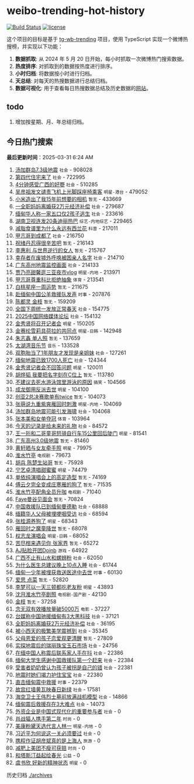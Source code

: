 # weibo-trending-hot-history

[![Build Status](https://github.com/lxw15337674/weibo-trending-hot-history/actions/workflows/nodejs.yml/badge.svg)](https://github.com/lxw15337674/weibo-trending-hot-history/actions)
[![license](https://img.shields.io/github/license/lxw15337674/weibo-trending-hot-history)](https://github.com/lxw15337674/weibo-trending-hot-history/blob/master/LICENSE)


这个项目的目标是基于 [tg-wb-trending](https://github.com/xiadd/tg-wb-trending) 项目，使用 TypeScript 实现一个微博热搜榜，并实现以下功能：

1. **数据抓取**: 从 2024 年 5 月 20 日开始，每小时抓取一次微博热门搜索数据。
2. **热度排序**: 对抓取到的数据按热度进行排序。
3. **小时归档**: 将数据按小时进行归档。
4. **天总结**: 对每天的热搜数据进行总结归档。
5. **数据可视化**: 用于查看每日热搜数据总结及历史数据的[网站](https://weibo-trending-hot-history.vercel.app/)。

## todo

1. 增加按星期、月、年总结归档。



## 今日热门搜索


























































































































































































































































































































































































































































































































































































































































































































































































































































































































































































































































































































































































































































































































































































































































































































































































































































































































































































































































































































































































































































































































































































































































































































































































































































































































































































































































































































































































































































































































































































































































































































































































































































































































































































































































































































































































































































































































































































































































































































































































































































































































































































































































































































































































































































































































































































































































































































































































































































































































































































































































































































































































































































































































































































































































































































































































































































































































































































































































































































































































































































































































































































































































































































































































































































































































































































































































































































































































































































































































































































































































































































































































































































































































































































































<!-- BEGIN -->

**最后更新时间**：2025-03-31 6:24 AM
1. [汤加群岛7.3级地震](https://m.weibo.cn/search?containerid=100103type%3D1%26t%3D10%26q%3D%23%E6%B1%A4%E5%8A%A0%E7%BE%A4%E5%B2%9B7.3%E7%BA%A7%E5%9C%B0%E9%9C%87%23&stream_entry_id=31&isnewpage=1&extparam=seat%3D1%26flag%3D0%26q%3D%2523%25E6%25B1%25A4%25E5%258A%25A0%25E7%25BE%25A4%25E5%25B2%259B7.3%25E7%25BA%25A7%25E5%259C%25B0%25E9%259C%2587%2523%26filter_type%3Drealtimehot%26c_type%3D31%26cate%3D5001%26dgr%3D0%26stream_entry_id%3D31%26band_rank%3D1%26realpos%3D1%26lcate%3D5001%26pos%3D0%26display_time%3D1743352182%26pre_seqid%3D17433521825270294870137) `社会` - 908028
2. [第四代住宅来了](https://m.weibo.cn/search?containerid=100103type%3D1%26t%3D10%26q%3D%23%E7%AC%AC%E5%9B%9B%E4%BB%A3%E4%BD%8F%E5%AE%85%E6%9D%A5%E4%BA%86%23&stream_entry_id=31&isnewpage=1&extparam=seat%3D1%26flag%3D1%26q%3D%2523%25E7%25AC%25AC%25E5%259B%259B%25E4%25BB%25A3%25E4%25BD%258F%25E5%25AE%2585%25E6%259D%25A5%25E4%25BA%2586%2523%26filter_type%3Drealtimehot%26c_type%3D31%26cate%3D5001%26dgr%3D0%26stream_entry_id%3D31%26band_rank%3D2%26realpos%3D2%26lcate%3D5001%26pos%3D1%26display_time%3D1743352182%26pre_seqid%3D17433521825270294870137) `社会` - 722995
3. [4分钟感受广西的好嘢](https://m.weibo.cn/search?containerid=100103type%3D1%26t%3D10%26q%3D%234%E5%88%86%E9%92%9F%E6%84%9F%E5%8F%97%E5%B9%BF%E8%A5%BF%E7%9A%84%E5%A5%BD%E5%98%A2%23&stream_entry_id=31&isnewpage=1&extparam=seat%3D1%26flag%3D0%26q%3D%25234%25E5%2588%2586%25E9%2592%259F%25E6%2584%259F%25E5%258F%2597%25E5%25B9%25BF%25E8%25A5%25BF%25E7%259A%2584%25E5%25A5%25BD%25E5%2598%25A2%2523%26filter_type%3Drealtimehot%26c_type%3D31%26cate%3D5001%26dgr%3D0%26stream_entry_id%3D31%26band_rank%3D3%26realpos%3D3%26lcate%3D5001%26pos%3D2%26display_time%3D1743352182%26pre_seqid%3D17433521825270294870137) `社会` - 510285
4. [吴彦祖发文谴责飞机上光脚踩座椅乘客](https://m.weibo.cn/search?containerid=100103type%3D1%26t%3D10%26q%3D%23%E5%90%B4%E5%BD%A6%E7%A5%96%E5%8F%91%E6%96%87%E8%B0%B4%E8%B4%A3%E9%A3%9E%E6%9C%BA%E4%B8%8A%E5%85%89%E8%84%9A%E8%B8%A9%E5%BA%A7%E6%A4%85%E4%B9%98%E5%AE%A2%23&stream_entry_id=31&isnewpage=1&extparam=seat%3D1%26flag%3D2%26q%3D%2523%25E5%2590%25B4%25E5%25BD%25A6%25E7%25A5%2596%25E5%258F%2591%25E6%2596%2587%25E8%25B0%25B4%25E8%25B4%25A3%25E9%25A3%259E%25E6%259C%25BA%25E4%25B8%258A%25E5%2585%2589%25E8%2584%259A%25E8%25B8%25A9%25E5%25BA%25A7%25E6%25A4%2585%25E4%25B9%2598%25E5%25AE%25A2%2523%26filter_type%3Drealtimehot%26c_type%3D31%26cate%3D5001%26dgr%3D0%26stream_entry_id%3D31%26band_rank%3D4%26realpos%3D4%26lcate%3D5001%26pos%3D4%26display_time%3D1743352182%26pre_seqid%3D17433521825270294870137) `明星-港台` - 479052
5. [小米造出了我15年前想要的相机](https://m.weibo.cn/search?containerid=100103type%3D1%26t%3D10%26q%3D%E5%B0%8F%E7%B1%B3%E9%80%A0%E5%87%BA%E4%BA%86%E6%88%9115%E5%B9%B4%E5%89%8D%E6%83%B3%E8%A6%81%E7%9A%84%E7%9B%B8%E6%9C%BA&stream_entry_id=31&isnewpage=1&extparam=seat%3D1%26flag%3D2%26q%3D%25E5%25B0%258F%25E7%25B1%25B3%25E9%2580%25A0%25E5%2587%25BA%25E4%25BA%2586%25E6%2588%259115%25E5%25B9%25B4%25E5%2589%258D%25E6%2583%25B3%25E8%25A6%2581%25E7%259A%2584%25E7%259B%25B8%25E6%259C%25BA%26filter_type%3Drealtimehot%26c_type%3D31%26cate%3D5001%26dgr%3D0%26stream_entry_id%3D31%26band_rank%3D5%26realpos%3D5%26lcate%3D5001%26pos%3D5%26display_time%3D1743352182%26pre_seqid%3D17433521825270294870137) `暂无` - 433669
6. [一全职妈妈离婚获2万元经济补偿](https://m.weibo.cn/search?containerid=100103type%3D1%26t%3D10%26q%3D%23%E4%B8%80%E5%85%A8%E8%81%8C%E5%A6%88%E5%A6%88%E7%A6%BB%E5%A9%9A%E8%8E%B72%E4%B8%87%E5%85%83%E7%BB%8F%E6%B5%8E%E8%A1%A5%E5%81%BF%23&stream_entry_id=31&isnewpage=1&extparam=seat%3D1%26flag%3D0%26q%3D%2523%25E4%25B8%2580%25E5%2585%25A8%25E8%2581%258C%25E5%25A6%2588%25E5%25A6%2588%25E7%25A6%25BB%25E5%25A9%259A%25E8%258E%25B72%25E4%25B8%2587%25E5%2585%2583%25E7%25BB%258F%25E6%25B5%258E%25E8%25A1%25A5%25E5%2581%25BF%2523%26filter_type%3Drealtimehot%26c_type%3D31%26cate%3D5001%26dgr%3D0%26stream_entry_id%3D31%26band_rank%3D6%26realpos%3D6%26lcate%3D5001%26pos%3D6%26display_time%3D1743352182%26pre_seqid%3D17433521825270294870137) `社会` - 279687
7. [缅甸华人称一家五口仅2孩子逃生](https://m.weibo.cn/search?containerid=100103type%3D1%26t%3D10%26q%3D%23%E7%BC%85%E7%94%B8%E5%8D%8E%E4%BA%BA%E7%A7%B0%E4%B8%80%E5%AE%B6%E4%BA%94%E5%8F%A3%E4%BB%852%E5%AD%A9%E5%AD%90%E9%80%83%E7%94%9F%23&stream_entry_id=31&isnewpage=1&extparam=seat%3D1%26flag%3D0%26q%3D%2523%25E7%25BC%2585%25E7%2594%25B8%25E5%258D%258E%25E4%25BA%25BA%25E7%25A7%25B0%25E4%25B8%2580%25E5%25AE%25B6%25E4%25BA%2594%25E5%258F%25A3%25E4%25BB%25852%25E5%25AD%25A9%25E5%25AD%2590%25E9%2580%2583%25E7%2594%259F%2523%26filter_type%3Drealtimehot%26c_type%3D31%26cate%3D5001%26dgr%3D0%26stream_entry_id%3D31%26band_rank%3D7%26realpos%3D7%26lcate%3D5001%26pos%3D8%26display_time%3D1743352182%26pre_seqid%3D17433521825270294870137) `社会` - 233616
8. [湖南卫视连发20条迪丽热巴](https://m.weibo.cn/search?containerid=100103type%3D1%26t%3D10%26q%3D%23%E6%B9%96%E5%8D%97%E5%8D%AB%E8%A7%86%E8%BF%9E%E5%8F%9120%E6%9D%A1%E8%BF%AA%E4%B8%BD%E7%83%AD%E5%B7%B4%23&stream_entry_id=31&isnewpage=1&extparam=seat%3D1%26flag%3D0%26q%3D%2523%25E6%25B9%2596%25E5%258D%2597%25E5%258D%25AB%25E8%25A7%2586%25E8%25BF%259E%25E5%258F%259120%25E6%259D%25A1%25E8%25BF%25AA%25E4%25B8%25BD%25E7%2583%25AD%25E5%25B7%25B4%2523%26filter_type%3Drealtimehot%26c_type%3D31%26cate%3D5001%26dgr%3D0%26stream_entry_id%3D31%26band_rank%3D8%26realpos%3D8%26lcate%3D5001%26pos%3D9%26display_time%3D1743352182%26pre_seqid%3D17433521825270294870137) `综艺-内地综艺` - 229465
9. [减脂食谱里为什么永远有西兰花](https://m.weibo.cn/search?containerid=100103type%3D1%26t%3D10%26q%3D%23%E5%87%8F%E8%84%82%E9%A3%9F%E8%B0%B1%E9%87%8C%E4%B8%BA%E4%BB%80%E4%B9%88%E6%B0%B8%E8%BF%9C%E6%9C%89%E8%A5%BF%E5%85%B0%E8%8A%B1%23&stream_entry_id=31&isnewpage=1&extparam=seat%3D1%26flag%3D0%26q%3D%2523%25E5%2587%258F%25E8%2584%2582%25E9%25A3%259F%25E8%25B0%25B1%25E9%2587%258C%25E4%25B8%25BA%25E4%25BB%2580%25E4%25B9%2588%25E6%25B0%25B8%25E8%25BF%259C%25E6%259C%2589%25E8%25A5%25BF%25E5%2585%25B0%25E8%258A%25B1%2523%26filter_type%3Drealtimehot%26c_type%3D31%26cate%3D5001%26dgr%3D0%26stream_entry_id%3D31%26band_rank%3D9%26realpos%3D9%26lcate%3D5001%26pos%3D10%26display_time%3D1743352182%26pre_seqid%3D17433521825270294870137) `科普` - 217011
10. [甲亢哥到成都了](https://m.weibo.cn/search?containerid=100103type%3D1%26t%3D10%26q%3D%23%E7%94%B2%E4%BA%A2%E5%93%A5%E5%88%B0%E6%88%90%E9%83%BD%E4%BA%86%23&stream_entry_id=31&isnewpage=1&extparam=seat%3D1%26flag%3D1%26q%3D%2523%25E7%2594%25B2%25E4%25BA%25A2%25E5%2593%25A5%25E5%2588%25B0%25E6%2588%2590%25E9%2583%25BD%25E4%25BA%2586%2523%26filter_type%3Drealtimehot%26c_type%3D31%26cate%3D5001%26dgr%3D0%26stream_entry_id%3D31%26band_rank%3D10%26realpos%3D10%26lcate%3D5001%26pos%3D11%26display_time%3D1743352182%26pre_seqid%3D17433521825270294870137) `社会` - 216750
11. [祝绪丹忍得很辛苦吧](https://m.weibo.cn/search?containerid=100103type%3D1%26t%3D10%26q%3D%E7%A5%9D%E7%BB%AA%E4%B8%B9%E5%BF%8D%E5%BE%97%E5%BE%88%E8%BE%9B%E8%8B%A6%E5%90%A7&stream_entry_id=31&isnewpage=1&extparam=seat%3D1%26flag%3D2%26q%3D%25E7%25A5%259D%25E7%25BB%25AA%25E4%25B8%25B9%25E5%25BF%258D%25E5%25BE%2597%25E5%25BE%2588%25E8%25BE%259B%25E8%258B%25A6%25E5%2590%25A7%26filter_type%3Drealtimehot%26c_type%3D31%26cate%3D5001%26dgr%3D0%26stream_entry_id%3D31%26band_rank%3D11%26realpos%3D11%26lcate%3D5001%26pos%3D12%26display_time%3D1743352182%26pre_seqid%3D17433521825270294870137) `暂无` - 216143
12. [李惠利 与世界逆行的女人](https://m.weibo.cn/search?containerid=100103type%3D1%26t%3D10%26q%3D%E6%9D%8E%E6%83%A0%E5%88%A9+%E4%B8%8E%E4%B8%96%E7%95%8C%E9%80%86%E8%A1%8C%E7%9A%84%E5%A5%B3%E4%BA%BA&stream_entry_id=31&isnewpage=1&extparam=seat%3D1%26flag%3D2%26q%3D%25E6%259D%258E%25E6%2583%25A0%25E5%2588%25A9%2520%25E4%25B8%258E%25E4%25B8%2596%25E7%2595%258C%25E9%2580%2586%25E8%25A1%258C%25E7%259A%2584%25E5%25A5%25B3%25E4%25BA%25BA%26filter_type%3Drealtimehot%26c_type%3D31%26cate%3D5001%26dgr%3D0%26stream_entry_id%3D31%26band_rank%3D12%26realpos%3D12%26lcate%3D5001%26pos%3D13%26display_time%3D1743352182%26pre_seqid%3D17433521825270294870137) `暂无` - 215767
13. [幸存者在废墟外呼唤被困亲人名字](https://m.weibo.cn/search?containerid=100103type%3D1%26t%3D10%26q%3D%23%E5%B9%B8%E5%AD%98%E8%80%85%E5%9C%A8%E5%BA%9F%E5%A2%9F%E5%A4%96%E5%91%BC%E5%94%A4%E8%A2%AB%E5%9B%B0%E4%BA%B2%E4%BA%BA%E5%90%8D%E5%AD%97%23&stream_entry_id=31&isnewpage=1&extparam=seat%3D1%26flag%3D1%26q%3D%2523%25E5%25B9%25B8%25E5%25AD%2598%25E8%2580%2585%25E5%259C%25A8%25E5%25BA%259F%25E5%25A2%259F%25E5%25A4%2596%25E5%2591%25BC%25E5%2594%25A4%25E8%25A2%25AB%25E5%259B%25B0%25E4%25BA%25B2%25E4%25BA%25BA%25E5%2590%258D%25E5%25AD%2597%2523%26filter_type%3Drealtimehot%26c_type%3D31%26cate%3D5001%26dgr%3D0%26stream_entry_id%3D31%26band_rank%3D13%26realpos%3D13%26lcate%3D5001%26pos%3D14%26display_time%3D1743352182%26pre_seqid%3D17433521825270294870137) `社会` - 214710
14. [广东高州地震监控画面](https://m.weibo.cn/search?containerid=100103type%3D1%26t%3D10%26q%3D%23%E5%B9%BF%E4%B8%9C%E9%AB%98%E5%B7%9E%E5%9C%B0%E9%9C%87%E7%9B%91%E6%8E%A7%E7%94%BB%E9%9D%A2%23&stream_entry_id=31&isnewpage=1&extparam=seat%3D1%26flag%3D0%26q%3D%2523%25E5%25B9%25BF%25E4%25B8%259C%25E9%25AB%2598%25E5%25B7%259E%25E5%259C%25B0%25E9%259C%2587%25E7%259B%2591%25E6%258E%25A7%25E7%2594%25BB%25E9%259D%25A2%2523%26filter_type%3Drealtimehot%26c_type%3D31%26cate%3D5001%26dgr%3D0%26stream_entry_id%3D31%26band_rank%3D14%26realpos%3D14%26lcate%3D5001%26pos%3D15%26display_time%3D1743352182%26pre_seqid%3D17433521825270294870137) `社会` - 214133
15. [贾乃亮甜馨逛三亚夜市vlog](https://m.weibo.cn/search?containerid=100103type%3D1%26t%3D10%26q%3D%23%E8%B4%BE%E4%B9%83%E4%BA%AE%E7%94%9C%E9%A6%A8%E9%80%9B%E4%B8%89%E4%BA%9A%E5%A4%9C%E5%B8%82vlog%23&stream_entry_id=31&isnewpage=1&extparam=seat%3D1%26flag%3D2%26q%3D%2523%25E8%25B4%25BE%25E4%25B9%2583%25E4%25BA%25AE%25E7%2594%259C%25E9%25A6%25A8%25E9%2580%259B%25E4%25B8%2589%25E4%25BA%259A%25E5%25A4%259C%25E5%25B8%2582vlog%2523%26filter_type%3Drealtimehot%26c_type%3D31%26cate%3D5001%26dgr%3D0%26stream_entry_id%3D31%26band_rank%3D15%26realpos%3D15%26lcate%3D5001%26pos%3D16%26display_time%3D1743352182%26pre_seqid%3D17433521825270294870137) `明星-内地` - 213971
16. [甲亢哥尊重科比拒绝抽象](https://m.weibo.cn/search?containerid=100103type%3D1%26t%3D10%26q%3D%23%E7%94%B2%E4%BA%A2%E5%93%A5%E5%B0%8A%E9%87%8D%E7%A7%91%E6%AF%94%E6%8B%92%E7%BB%9D%E6%8A%BD%E8%B1%A1%23&stream_entry_id=31&isnewpage=1&extparam=seat%3D1%26flag%3D1%26q%3D%2523%25E7%2594%25B2%25E4%25BA%25A2%25E5%2593%25A5%25E5%25B0%258A%25E9%2587%258D%25E7%25A7%2591%25E6%25AF%2594%25E6%258B%2592%25E7%25BB%259D%25E6%258A%25BD%25E8%25B1%25A1%2523%26filter_type%3Drealtimehot%26c_type%3D31%26cate%3D5001%26dgr%3D0%26stream_entry_id%3D31%26band_rank%3D16%26realpos%3D16%26lcate%3D5001%26pos%3D17%26display_time%3D1743352182%26pre_seqid%3D17433521825270294870137) `体育` - 213541
17. [白桃星座一周运势](https://m.weibo.cn/search?containerid=100103type%3D1%26t%3D10%26q%3D%E7%99%BD%E6%A1%83%E6%98%9F%E5%BA%A7%E4%B8%80%E5%91%A8%E8%BF%90%E5%8A%BF&stream_entry_id=31&isnewpage=1&extparam=seat%3D1%26flag%3D0%26q%3D%25E7%2599%25BD%25E6%25A1%2583%25E6%2598%259F%25E5%25BA%25A7%25E4%25B8%2580%25E5%2591%25A8%25E8%25BF%2590%25E5%258A%25BF%26filter_type%3Drealtimehot%26c_type%3D31%26cate%3D5001%26dgr%3D0%26stream_entry_id%3D31%26band_rank%3D17%26realpos%3D17%26lcate%3D5001%26pos%3D18%26display_time%3D1743352182%26pre_seqid%3D17433521825270294870137) `暂无` - 211675
18. [赴缅甸中国公羊救援队发声](https://m.weibo.cn/search?containerid=100103type%3D1%26t%3D10%26q%3D%23%E8%B5%B4%E7%BC%85%E7%94%B8%E4%B8%AD%E5%9B%BD%E5%85%AC%E7%BE%8A%E6%95%91%E6%8F%B4%E9%98%9F%E5%8F%91%E5%A3%B0%23&stream_entry_id=31&isnewpage=1&extparam=seat%3D1%26cate%3D5001%26lcate%3D5001%26band_rank%3D5%26pos%3D5%26dgr%3D0%26stream_entry_id%3D31%26filter_type%3Drealtimehot%26q%3D%2523%25E8%25B5%25B4%25E7%25BC%2585%25E7%2594%25B8%25E4%25B8%25AD%25E5%259B%25BD%25E5%2585%25AC%25E7%25BE%258A%25E6%2595%2591%25E6%258F%25B4%25E9%2598%259F%25E5%258F%2591%25E5%25A3%25B0%2523%26c_type%3D31%26flag%3D1%26realpos%3D5%26display_time%3D1743362377%26pre_seqid%3D17433623779550315381288) `时事` - 207876
19. [陈都灵 金枝](https://m.weibo.cn/search?containerid=100103type%3D1%26t%3D10%26q%3D%E9%99%88%E9%83%BD%E7%81%B5+%E9%87%91%E6%9E%9D&stream_entry_id=31&isnewpage=1&extparam=seat%3D1%26flag%3D0%26q%3D%25E9%2599%2588%25E9%2583%25BD%25E7%2581%25B5%2520%25E9%2587%2591%25E6%259E%259D%26filter_type%3Drealtimehot%26c_type%3D31%26cate%3D5001%26dgr%3D0%26stream_entry_id%3D31%26band_rank%3D18%26realpos%3D18%26lcate%3D5001%26pos%3D19%26display_time%3D1743352182%26pre_seqid%3D17433521825270294870137) `暂无` - 159209
20. [全国下周统一发放正常春天](https://m.weibo.cn/search?containerid=100103type%3D1%26t%3D10%26q%3D%23%E5%85%A8%E5%9B%BD%E4%B8%8B%E5%91%A8%E7%BB%9F%E4%B8%80%E5%8F%91%E6%94%BE%E6%AD%A3%E5%B8%B8%E6%98%A5%E5%A4%A9%23&stream_entry_id=31&isnewpage=1&extparam=seat%3D1%26flag%3D0%26q%3D%2523%25E5%2585%25A8%25E5%259B%25BD%25E4%25B8%258B%25E5%2591%25A8%25E7%25BB%259F%25E4%25B8%2580%25E5%258F%2591%25E6%2594%25BE%25E6%25AD%25A3%25E5%25B8%25B8%25E6%2598%25A5%25E5%25A4%25A9%2523%26filter_type%3Drealtimehot%26c_type%3D31%26cate%3D5001%26dgr%3D0%26stream_entry_id%3D31%26band_rank%3D19%26realpos%3D19%26lcate%3D5001%26pos%3D20%26display_time%3D1743352182%26pre_seqid%3D17433521825270294870137) `社会` - 154775
21. [2025中国网络媒体论坛](https://m.weibo.cn/search?containerid=100103type%3D1%26t%3D10%26q%3D%232025%E4%B8%AD%E5%9B%BD%E7%BD%91%E7%BB%9C%E5%AA%92%E4%BD%93%E8%AE%BA%E5%9D%9B%23&stream_entry_id=31&isnewpage=1&extparam=seat%3D1%26stream_entry_id%3D31%26lcate%3D5001%26realpos%3D3%26filter_type%3Drealtimehot%26dgr%3D0%26c_type%3D31%26cate%3D5001%26q%3D%25232025%25E4%25B8%25AD%25E5%259B%25BD%25E7%25BD%2591%25E7%25BB%259C%25E5%25AA%2592%25E4%25BD%2593%25E8%25AE%25BA%25E5%259D%259B%2523%26band_rank%3D3%26pos%3D2%26flag%3D0%26display_time%3D1743359536%26pre_seqid%3D174335953625403111698128) `社会` - 154132
22. [金秀贤将召开记者会](https://m.weibo.cn/search?containerid=100103type%3D1%26t%3D10%26q%3D%23%E9%87%91%E7%A7%80%E8%B4%A4%E5%B0%86%E5%8F%AC%E5%BC%80%E8%AE%B0%E8%80%85%E4%BC%9A%23&stream_entry_id=31&isnewpage=1&extparam=seat%3D1%26flag%3D0%26q%3D%2523%25E9%2587%2591%25E7%25A7%2580%25E8%25B4%25A4%25E5%25B0%2586%25E5%258F%25AC%25E5%25BC%2580%25E8%25AE%25B0%25E8%2580%2585%25E4%25BC%259A%2523%26filter_type%3Drealtimehot%26c_type%3D31%26cate%3D5001%26dgr%3D0%26stream_entry_id%3D31%26band_rank%3D20%26realpos%3D20%26lcate%3D5001%26pos%3D21%26display_time%3D1743352182%26pre_seqid%3D17433521825270294870137) `明星` - 150205
23. [金赛纶雪莉具荷拉的共同点](https://m.weibo.cn/search?containerid=100103type%3D1%26t%3D10%26q%3D%23%E9%87%91%E8%B5%9B%E7%BA%B6%E9%9B%AA%E8%8E%89%E5%85%B7%E8%8D%B7%E6%8B%89%E7%9A%84%E5%85%B1%E5%90%8C%E7%82%B9%23&stream_entry_id=31&isnewpage=1&extparam=seat%3D1%26flag%3D1%26q%3D%2523%25E9%2587%2591%25E8%25B5%259B%25E7%25BA%25B6%25E9%259B%25AA%25E8%258E%2589%25E5%2585%25B7%25E8%258D%25B7%25E6%258B%2589%25E7%259A%2584%25E5%2585%25B1%25E5%2590%258C%25E7%2582%25B9%2523%26filter_type%3Drealtimehot%26c_type%3D31%26cate%3D5001%26dgr%3D0%26stream_entry_id%3D31%26band_rank%3D21%26realpos%3D21%26lcate%3D5001%26pos%3D22%26display_time%3D1743352182%26pre_seqid%3D17433521825270294870137) `明星-日韩` - 142948
24. [朱志鑫 单人照](https://m.weibo.cn/search?containerid=100103type%3D1%26t%3D10%26q%3D%E6%9C%B1%E5%BF%97%E9%91%AB+%E5%8D%95%E4%BA%BA%E7%85%A7&stream_entry_id=31&isnewpage=1&extparam=seat%3D1%26flag%3D0%26q%3D%25E6%259C%25B1%25E5%25BF%2597%25E9%2591%25AB%2520%25E5%258D%2595%25E4%25BA%25BA%25E7%2585%25A7%26filter_type%3Drealtimehot%26c_type%3D31%26cate%3D5001%26dgr%3D0%26stream_entry_id%3D31%26band_rank%3D22%26realpos%3D22%26lcate%3D5001%26pos%3D23%26display_time%3D1743352182%26pre_seqid%3D17433521825270294870137) `暂无` - 137659
25. [太湖湾音乐节](https://m.weibo.cn/search?containerid=100103type%3D1%26t%3D10%26q%3D%E5%A4%AA%E6%B9%96%E6%B9%BE%E9%9F%B3%E4%B9%90%E8%8A%82&stream_entry_id=31&isnewpage=1&extparam=seat%3D1%26cate%3D5001%26lcate%3D5001%26stream_entry_id%3D31%26pos%3D8%26dgr%3D0%26realpos%3D7%26filter_type%3Drealtimehot%26q%3D%25E5%25A4%25AA%25E6%25B9%2596%25E6%25B9%25BE%25E9%259F%25B3%25E4%25B9%2590%25E8%258A%2582%26c_type%3D31%26flag%3D1%26band_rank%3D7%26display_time%3D1743355328%26pre_seqid%3D174335532870703153814103) `音乐` - 133528
26. [双胞胎当了1年朋友才发现是亲姐妹](https://m.weibo.cn/search?containerid=100103type%3D1%26t%3D10%26q%3D%23%E5%8F%8C%E8%83%9E%E8%83%8E%E5%BD%93%E4%BA%861%E5%B9%B4%E6%9C%8B%E5%8F%8B%E6%89%8D%E5%8F%91%E7%8E%B0%E6%98%AF%E4%BA%B2%E5%A7%90%E5%A6%B9%23&stream_entry_id=31&isnewpage=1&extparam=seat%3D1%26flag%3D0%26q%3D%2523%25E5%258F%258C%25E8%2583%259E%25E8%2583%258E%25E5%25BD%2593%25E4%25BA%25861%25E5%25B9%25B4%25E6%259C%258B%25E5%258F%258B%25E6%2589%258D%25E5%258F%2591%25E7%258E%25B0%25E6%2598%25AF%25E4%25BA%25B2%25E5%25A7%2590%25E5%25A6%25B9%2523%26filter_type%3Drealtimehot%26c_type%3D31%26cate%3D5001%26dgr%3D0%26stream_entry_id%3D31%26band_rank%3D23%26realpos%3D23%26lcate%3D5001%26pos%3D24%26display_time%3D1743352182%26pre_seqid%3D17433521825270294870137) `社会` - 127261
27. [缅甸地震已致1700人死亡](https://m.weibo.cn/search?containerid=100103type%3D1%26t%3D10%26q%3D%23%E7%BC%85%E7%94%B8%E5%9C%B0%E9%9C%87%E5%B7%B2%E8%87%B41700%E4%BA%BA%E6%AD%BB%E4%BA%A1%23&stream_entry_id=31&isnewpage=1&extparam=seat%3D1%26flag%3D0%26q%3D%2523%25E7%25BC%2585%25E7%2594%25B8%25E5%259C%25B0%25E9%259C%2587%25E5%25B7%25B2%25E8%2587%25B41700%25E4%25BA%25BA%25E6%25AD%25BB%25E4%25BA%25A1%2523%26filter_type%3Drealtimehot%26c_type%3D31%26cate%3D5001%26dgr%3D0%26stream_entry_id%3D31%26band_rank%3D24%26realpos%3D24%26lcate%3D5001%26pos%3D25%26display_time%3D1743352182%26pre_seqid%3D17433521825270294870137) `社会` - 124344
28. [金秀贤记者会不回答问题](https://m.weibo.cn/search?containerid=100103type%3D1%26t%3D10%26q%3D%23%E9%87%91%E7%A7%80%E8%B4%A4%E8%AE%B0%E8%80%85%E4%BC%9A%E4%B8%8D%E5%9B%9E%E7%AD%94%E9%97%AE%E9%A2%98%23&stream_entry_id=31&isnewpage=1&extparam=seat%3D1%26flag%3D1%26q%3D%2523%25E9%2587%2591%25E7%25A7%2580%25E8%25B4%25A4%25E8%25AE%25B0%25E8%2580%2585%25E4%25BC%259A%25E4%25B8%258D%25E5%259B%259E%25E7%25AD%2594%25E9%2597%25AE%25E9%25A2%2598%2523%26filter_type%3Drealtimehot%26c_type%3D31%26cate%3D5001%26dgr%3D0%26stream_entry_id%3D31%26band_rank%3D25%26realpos%3D25%26lcate%3D5001%26pos%3D26%26display_time%3D1743352182%26pre_seqid%3D17433521825270294870137) `明星` - 120011
29. [胡烨韬 我要把名字刻在C位上](https://m.weibo.cn/search?containerid=100103type%3D1%26t%3D10%26q%3D%E8%83%A1%E7%83%A8%E9%9F%AC+%E6%88%91%E8%A6%81%E6%8A%8A%E5%90%8D%E5%AD%97%E5%88%BB%E5%9C%A8C%E4%BD%8D%E4%B8%8A&stream_entry_id=31&isnewpage=1&extparam=seat%3D1%26flag%3D1%26q%3D%25E8%2583%25A1%25E7%2583%25A8%25E9%259F%25AC%2520%25E6%2588%2591%25E8%25A6%2581%25E6%258A%258A%25E5%2590%258D%25E5%25AD%2597%25E5%2588%25BB%25E5%259C%25A8C%25E4%25BD%258D%25E4%25B8%258A%26filter_type%3Drealtimehot%26c_type%3D31%26cate%3D5001%26dgr%3D0%26stream_entry_id%3D31%26band_rank%3D26%26realpos%3D26%26lcate%3D5001%26pos%3D27%26display_time%3D1743352182%26pre_seqid%3D17433521825270294870137) `暂无` - 113780
30. [不建议去死水游泳馆里游泳的原因](https://m.weibo.cn/search?containerid=100103type%3D1%26t%3D10%26q%3D%23%E4%B8%8D%E5%BB%BA%E8%AE%AE%E5%8E%BB%E6%AD%BB%E6%B0%B4%E6%B8%B8%E6%B3%B3%E9%A6%86%E9%87%8C%E6%B8%B8%E6%B3%B3%E7%9A%84%E5%8E%9F%E5%9B%A0%23&stream_entry_id=31&isnewpage=1&extparam=seat%3D1%26flag%3D0%26q%3D%2523%25E4%25B8%258D%25E5%25BB%25BA%25E8%25AE%25AE%25E5%258E%25BB%25E6%25AD%25BB%25E6%25B0%25B4%25E6%25B8%25B8%25E6%25B3%25B3%25E9%25A6%2586%25E9%2587%258C%25E6%25B8%25B8%25E6%25B3%25B3%25E7%259A%2584%25E5%258E%259F%25E5%259B%25A0%2523%26filter_type%3Drealtimehot%26c_type%3D31%26cate%3D5001%26dgr%3D0%26stream_entry_id%3D31%26band_rank%3D27%26realpos%3D27%26lcate%3D5001%26pos%3D28%26display_time%3D1743352182%26pre_seqid%3D17433521825270294870137) `搞笑` - 104566
31. [成龙御用反派去世](https://m.weibo.cn/search?containerid=100103type%3D1%26t%3D10%26q%3D%23%E6%88%90%E9%BE%99%E5%BE%A1%E7%94%A8%E5%8F%8D%E6%B4%BE%E5%8E%BB%E4%B8%96%23&stream_entry_id=31&isnewpage=1&extparam=seat%3D1%26flag%3D0%26q%3D%2523%25E6%2588%2590%25E9%25BE%2599%25E5%25BE%25A1%25E7%2594%25A8%25E5%258F%258D%25E6%25B4%25BE%25E5%258E%25BB%25E4%25B8%2596%2523%26filter_type%3Drealtimehot%26c_type%3D31%26cate%3D5001%26dgr%3D0%26stream_entry_id%3D31%26band_rank%3D28%26realpos%3D28%26lcate%3D5001%26pos%3D29%26display_time%3D1743352182%26pre_seqid%3D17433521825270294870137) `明星` - 104100
32. [创亚2总决赛歌单有twice](https://m.weibo.cn/search?containerid=100103type%3D1%26t%3D10%26q%3D%E5%88%9B%E4%BA%9A2%E6%80%BB%E5%86%B3%E8%B5%9B%E6%AD%8C%E5%8D%95%E6%9C%89twice&stream_entry_id=31&isnewpage=1&extparam=seat%3D1%26flag%3D1%26q%3D%25E5%2588%259B%25E4%25BA%259A2%25E6%2580%25BB%25E5%2586%25B3%25E8%25B5%259B%25E6%25AD%258C%25E5%258D%2595%25E6%259C%2589twice%26filter_type%3Drealtimehot%26c_type%3D31%26cate%3D5001%26dgr%3D0%26stream_entry_id%3D31%26band_rank%3D29%26realpos%3D29%26lcate%3D5001%26pos%3D30%26display_time%3D1743352182%26pre_seqid%3D17433521825270294870137) `暂无` - 104073
33. [张萌说九重紫爽雁回时刺激](https://m.weibo.cn/search?containerid=100103type%3D1%26t%3D10%26q%3D%23%E5%BC%A0%E8%90%8C%E8%AF%B4%E4%B9%9D%E9%87%8D%E7%B4%AB%E7%88%BD%E9%9B%81%E5%9B%9E%E6%97%B6%E5%88%BA%E6%BF%80%23&stream_entry_id=31&isnewpage=1&extparam=seat%3D1%26flag%3D1%26q%3D%2523%25E5%25BC%25A0%25E8%2590%258C%25E8%25AF%25B4%25E4%25B9%259D%25E9%2587%258D%25E7%25B4%25AB%25E7%2588%25BD%25E9%259B%2581%25E5%259B%259E%25E6%2597%25B6%25E5%2588%25BA%25E6%25BF%2580%2523%26filter_type%3Drealtimehot%26c_type%3D31%26cate%3D5001%26dgr%3D0%26stream_entry_id%3D31%26band_rank%3D30%26realpos%3D30%26lcate%3D5001%26pos%3D31%26display_time%3D1743352182%26pre_seqid%3D17433521825270294870137) `明星-内地` - 104069
34. [汤加群岛地震可能引发海啸](https://m.weibo.cn/search?containerid=100103type%3D1%26t%3D10%26q%3D%23%E6%B1%A4%E5%8A%A0%E7%BE%A4%E5%B2%9B%E5%9C%B0%E9%9C%87%E5%8F%AF%E8%83%BD%E5%BC%95%E5%8F%91%E6%B5%B7%E5%95%B8%23&stream_entry_id=31&isnewpage=1&extparam=seat%3D1%26flag%3D0%26q%3D%2523%25E6%25B1%25A4%25E5%258A%25A0%25E7%25BE%25A4%25E5%25B2%259B%25E5%259C%25B0%25E9%259C%2587%25E5%258F%25AF%25E8%2583%25BD%25E5%25BC%2595%25E5%258F%2591%25E6%25B5%25B7%25E5%2595%25B8%2523%26filter_type%3Drealtimehot%26c_type%3D31%26cate%3D5001%26dgr%3D0%26stream_entry_id%3D31%26band_rank%3D31%26realpos%3D31%26lcate%3D5001%26pos%3D32%26display_time%3D1743352182%26pre_seqid%3D17433521825270294870137) `社会` - 104068
35. [张本美和女单夺冠](https://m.weibo.cn/search?containerid=100103type%3D1%26t%3D10%26q%3D%23%E5%BC%A0%E6%9C%AC%E7%BE%8E%E5%92%8C%E5%A5%B3%E5%8D%95%E5%A4%BA%E5%86%A0%23&stream_entry_id=31&isnewpage=1&extparam=seat%3D1%26flag%3D0%26q%3D%2523%25E5%25BC%25A0%25E6%259C%25AC%25E7%25BE%258E%25E5%2592%258C%25E5%25A5%25B3%25E5%258D%2595%25E5%25A4%25BA%25E5%2586%25A0%2523%26filter_type%3Drealtimehot%26c_type%3D31%26cate%3D5001%26dgr%3D0%26stream_entry_id%3D31%26band_rank%3D32%26realpos%3D32%26lcate%3D5001%26pos%3D33%26display_time%3D1743352182%26pre_seqid%3D17433521825270294870137) `体育` - 103964
36. [今天的记录是给未来的礼物](https://m.weibo.cn/search?containerid=100103type%3D1%26t%3D10%26q%3D%23%E4%BB%8A%E5%A4%A9%E7%9A%84%E8%AE%B0%E5%BD%95%E6%98%AF%E7%BB%99%E6%9C%AA%E6%9D%A5%E7%9A%84%E7%A4%BC%E7%89%A9%23&stream_entry_id=31&isnewpage=1&extparam=seat%3D1%26flag%3D1%26q%3D%2523%25E4%25BB%258A%25E5%25A4%25A9%25E7%259A%2584%25E8%25AE%25B0%25E5%25BD%2595%25E6%2598%25AF%25E7%25BB%2599%25E6%259C%25AA%25E6%259D%25A5%25E7%259A%2584%25E7%25A4%25BC%25E7%2589%25A9%2523%26filter_type%3Drealtimehot%26c_type%3D31%26cate%3D5001%26dgr%3D0%26stream_entry_id%3D31%26band_rank%3D33%26realpos%3D33%26lcate%3D5001%26pos%3D34%26display_time%3D1743352182%26pre_seqid%3D17433521825270294870137) `社会` - 84572
37. [王一珩和二哥童哥怒骑自行车15公里回后陡门](https://m.weibo.cn/search?containerid=100103type%3D1%26t%3D10%26q%3D%23%E7%8E%8B%E4%B8%80%E7%8F%A9%E5%92%8C%E4%BA%8C%E5%93%A5%E7%AB%A5%E5%93%A5%E6%80%92%E9%AA%91%E8%87%AA%E8%A1%8C%E8%BD%A615%E5%85%AC%E9%87%8C%E5%9B%9E%E5%90%8E%E9%99%A1%E9%97%A8%23&stream_entry_id=31&isnewpage=1&extparam=seat%3D1%26cate%3D5001%26lcate%3D5001%26stream_entry_id%3D31%26pos%3D20%26dgr%3D0%26realpos%3D19%26filter_type%3Drealtimehot%26q%3D%2523%25E7%258E%258B%25E4%25B8%2580%25E7%258F%25A9%25E5%2592%258C%25E4%25BA%258C%25E5%2593%25A5%25E7%25AB%25A5%25E5%2593%25A5%25E6%2580%2592%25E9%25AA%2591%25E8%2587%25AA%25E8%25A1%258C%25E8%25BD%25A615%25E5%2585%25AC%25E9%2587%258C%25E5%259B%259E%25E5%2590%258E%25E9%2599%25A1%25E9%2597%25A8%2523%26c_type%3D31%26flag%3D1%26band_rank%3D19%26display_time%3D1743355328%26pre_seqid%3D174335532870703153814103) `明星` - 81541
38. [广东高州3.0级地震](https://m.weibo.cn/search?containerid=100103type%3D1%26t%3D10%26q%3D%23%E5%B9%BF%E4%B8%9C%E9%AB%98%E5%B7%9E3.0%E7%BA%A7%E5%9C%B0%E9%9C%87%23&stream_entry_id=31&isnewpage=1&extparam=seat%3D1%26flag%3D0%26q%3D%2523%25E5%25B9%25BF%25E4%25B8%259C%25E9%25AB%2598%25E5%25B7%259E3.0%25E7%25BA%25A7%25E5%259C%25B0%25E9%259C%2587%2523%26filter_type%3Drealtimehot%26c_type%3D31%26cate%3D5001%26dgr%3D0%26stream_entry_id%3D31%26band_rank%3D34%26realpos%3D34%26lcate%3D5001%26pos%3D35%26display_time%3D1743352182%26pre_seqid%3D17433521825270294870137) `暂无` - 81460
39. [黄轩晒与女友牵手照](https://m.weibo.cn/search?containerid=100103type%3D1%26t%3D10%26q%3D%23%E9%BB%84%E8%BD%A9%E6%99%92%E4%B8%8E%E5%A5%B3%E5%8F%8B%E7%89%B5%E6%89%8B%E7%85%A7%23&stream_entry_id=31&isnewpage=1&extparam=seat%3D1%26flag%3D0%26q%3D%2523%25E9%25BB%2584%25E8%25BD%25A9%25E6%2599%2592%25E4%25B8%258E%25E5%25A5%25B3%25E5%258F%258B%25E7%2589%25B5%25E6%2589%258B%25E7%2585%25A7%2523%26filter_type%3Drealtimehot%26c_type%3D31%26cate%3D5001%26dgr%3D0%26stream_entry_id%3D31%26band_rank%3D35%26realpos%3D35%26lcate%3D5001%26pos%3D36%26display_time%3D1743352182%26pre_seqid%3D17433521825270294870137) `明星` - 79975
40. [淮水竹亭](https://m.weibo.cn/search?containerid=100103type%3D1%26t%3D10%26q%3D%E6%B7%AE%E6%B0%B4%E7%AB%B9%E4%BA%AD&stream_entry_id=31&isnewpage=1&extparam=seat%3D1%26flag%3D0%26q%3D%25E6%25B7%25AE%25E6%25B0%25B4%25E7%25AB%25B9%25E4%25BA%25AD%26filter_type%3Drealtimehot%26c_type%3D31%26cate%3D5001%26dgr%3D0%26stream_entry_id%3D31%26band_rank%3D36%26realpos%3D36%26lcate%3D5001%26pos%3D37%26display_time%3D1743352182%26pre_seqid%3D17433521825270294870137) `电视剧` - 79673
41. [胡兵 陈楚生站哥](https://m.weibo.cn/search?containerid=100103type%3D1%26t%3D10%26q%3D%E8%83%A1%E5%85%B5+%E9%99%88%E6%A5%9A%E7%94%9F%E7%AB%99%E5%93%A5&stream_entry_id=31&isnewpage=1&extparam=seat%3D1%26flag%3D1%26q%3D%25E8%2583%25A1%25E5%2585%25B5%2520%25E9%2599%2588%25E6%25A5%259A%25E7%2594%259F%25E7%25AB%2599%25E5%2593%25A5%26filter_type%3Drealtimehot%26c_type%3D31%26cate%3D5001%26dgr%3D0%26stream_entry_id%3D31%26band_rank%3D37%26realpos%3D37%26lcate%3D5001%26pos%3D38%26display_time%3D1743352182%26pre_seqid%3D17433521825270294870137) `暂无` - 75928
42. [宁艺卓清唱甜蜜蜜](https://m.weibo.cn/search?containerid=100103type%3D1%26t%3D10%26q%3D%23%E5%AE%81%E8%89%BA%E5%8D%93%E6%B8%85%E5%94%B1%E7%94%9C%E8%9C%9C%E8%9C%9C%23&stream_entry_id=31&isnewpage=1&extparam=seat%3D1%26flag%3D1%26q%3D%2523%25E5%25AE%2581%25E8%2589%25BA%25E5%258D%2593%25E6%25B8%2585%25E5%2594%25B1%25E7%2594%259C%25E8%259C%259C%25E8%259C%259C%2523%26filter_type%3Drealtimehot%26c_type%3D31%26cate%3D5001%26dgr%3D0%26stream_entry_id%3D31%26band_rank%3D38%26realpos%3D38%26lcate%3D5001%26pos%3D39%26display_time%3D1743352182%26pre_seqid%3D17433521825270294870137) `明星` - 74479
43. [单依纯演唱会上的高定造型](https://m.weibo.cn/search?containerid=100103type%3D1%26t%3D10%26q%3D%E5%8D%95%E4%BE%9D%E7%BA%AF%E6%BC%94%E5%94%B1%E4%BC%9A%E4%B8%8A%E7%9A%84%E9%AB%98%E5%AE%9A%E9%80%A0%E5%9E%8B&stream_entry_id=31&isnewpage=1&extparam=seat%3D1%26flag%3D0%26q%3D%25E5%258D%2595%25E4%25BE%259D%25E7%25BA%25AF%25E6%25BC%2594%25E5%2594%25B1%25E4%25BC%259A%25E4%25B8%258A%25E7%259A%2584%25E9%25AB%2598%25E5%25AE%259A%25E9%2580%25A0%25E5%259E%258B%26filter_type%3Drealtimehot%26c_type%3D31%26cate%3D5001%26dgr%3D0%26stream_entry_id%3D31%26band_rank%3D39%26realpos%3D39%26lcate%3D5001%26pos%3D40%26display_time%3D1743352182%26pre_seqid%3D17433521825270294870137) `暂无` - 74169
44. [傅云夕完全变成庄寒雁的狗了](https://m.weibo.cn/search?containerid=100103type%3D1%26t%3D10%26q%3D%E5%82%85%E4%BA%91%E5%A4%95%E5%AE%8C%E5%85%A8%E5%8F%98%E6%88%90%E5%BA%84%E5%AF%92%E9%9B%81%E7%9A%84%E7%8B%97%E4%BA%86&stream_entry_id=31&isnewpage=1&extparam=seat%3D1%26flag%3D0%26q%3D%25E5%2582%2585%25E4%25BA%2591%25E5%25A4%2595%25E5%25AE%258C%25E5%2585%25A8%25E5%258F%2598%25E6%2588%2590%25E5%25BA%2584%25E5%25AF%2592%25E9%259B%2581%25E7%259A%2584%25E7%258B%2597%25E4%25BA%2586%26filter_type%3Drealtimehot%26c_type%3D31%26cate%3D5001%26dgr%3D0%26stream_entry_id%3D31%26band_rank%3D40%26realpos%3D40%26lcate%3D5001%26pos%3D41%26display_time%3D1743352182%26pre_seqid%3D17433521825270294870137) `暂无` - 71535
45. [淮水竹亭配角全员升咖](https://m.weibo.cn/search?containerid=100103type%3D1%26t%3D10%26q%3D%23%E6%B7%AE%E6%B0%B4%E7%AB%B9%E4%BA%AD%E9%85%8D%E8%A7%92%E5%85%A8%E5%91%98%E5%8D%87%E5%92%96%23&stream_entry_id=31&isnewpage=1&extparam=seat%3D1%26flag%3D0%26q%3D%2523%25E6%25B7%25AE%25E6%25B0%25B4%25E7%25AB%25B9%25E4%25BA%25AD%25E9%2585%258D%25E8%25A7%2592%25E5%2585%25A8%25E5%2591%2598%25E5%258D%2587%25E5%2592%2596%2523%26filter_type%3Drealtimehot%26c_type%3D31%26cate%3D5001%26dgr%3D0%26stream_entry_id%3D31%26band_rank%3D41%26realpos%3D41%26lcate%3D5001%26pos%3D42%26display_time%3D1743352182%26pre_seqid%3D17433521825270294870137) `电视剧` - 71040
46. [Faye曼谷见面会](https://m.weibo.cn/search?containerid=100103type%3D1%26t%3D10%26q%3DFaye%E6%9B%BC%E8%B0%B7%E8%A7%81%E9%9D%A2%E4%BC%9A&stream_entry_id=31&isnewpage=1&extparam=seat%3D1%26flag%3D1%26q%3DFaye%25E6%259B%25BC%25E8%25B0%25B7%25E8%25A7%2581%25E9%259D%25A2%25E4%25BC%259A%26filter_type%3Drealtimehot%26c_type%3D31%26cate%3D5001%26dgr%3D0%26stream_entry_id%3D31%26band_rank%3D42%26realpos%3D42%26lcate%3D5001%26pos%3D43%26display_time%3D1743352182%26pre_seqid%3D17433521825270294870137) `暂无` - 70824
47. [中国救援队已到缅甸曼德勒](https://m.weibo.cn/search?containerid=100103type%3D1%26t%3D10%26q%3D%23%E4%B8%AD%E5%9B%BD%E6%95%91%E6%8F%B4%E9%98%9F%E5%B7%B2%E5%88%B0%E7%BC%85%E7%94%B8%E6%9B%BC%E5%BE%B7%E5%8B%92%23&stream_entry_id=31&isnewpage=1&extparam=seat%3D1%26flag%3D1%26q%3D%2523%25E4%25B8%25AD%25E5%259B%25BD%25E6%2595%2591%25E6%258F%25B4%25E9%2598%259F%25E5%25B7%25B2%25E5%2588%25B0%25E7%25BC%2585%25E7%2594%25B8%25E6%259B%25BC%25E5%25BE%25B7%25E5%258B%2592%2523%26filter_type%3Drealtimehot%26c_type%3D31%26cate%3D5001%26dgr%3D0%26stream_entry_id%3D31%26band_rank%3D43%26realpos%3D43%26lcate%3D5001%26pos%3D44%26display_time%3D1743352182%26pre_seqid%3D17433521825270294870137) `社会` - 68888
48. [缅籍华人父母被埋哽咽受访](https://m.weibo.cn/search?containerid=100103type%3D1%26t%3D10%26q%3D%23%E7%BC%85%E7%B1%8D%E5%8D%8E%E4%BA%BA%E7%88%B6%E6%AF%8D%E8%A2%AB%E5%9F%8B%E5%93%BD%E5%92%BD%E5%8F%97%E8%AE%BF%23&stream_entry_id=31&isnewpage=1&extparam=seat%3D1%26stream_entry_id%3D31%26lcate%3D5001%26realpos%3D8%26filter_type%3Drealtimehot%26dgr%3D0%26c_type%3D31%26cate%3D5001%26q%3D%2523%25E7%25BC%2585%25E7%25B1%258D%25E5%258D%258E%25E4%25BA%25BA%25E7%2588%25B6%25E6%25AF%258D%25E8%25A2%25AB%25E5%259F%258B%25E5%2593%25BD%25E5%2592%25BD%25E5%258F%2597%25E8%25AE%25BF%2523%26band_rank%3D8%26pos%3D8%26flag%3D1%26display_time%3D1743359536%26pre_seqid%3D174335953625403111698128) `社会` - 68594
49. [张桂源养狗了](https://m.weibo.cn/search?containerid=100103type%3D1%26t%3D10%26q%3D%23%E5%BC%A0%E6%A1%82%E6%BA%90%E5%85%BB%E7%8B%97%E4%BA%86%23&stream_entry_id=31&isnewpage=1&extparam=seat%3D1%26flag%3D1%26q%3D%2523%25E5%25BC%25A0%25E6%25A1%2582%25E6%25BA%2590%25E5%2585%25BB%25E7%258B%2597%25E4%25BA%2586%2523%26filter_type%3Drealtimehot%26c_type%3D31%26cate%3D5001%26dgr%3D0%26stream_entry_id%3D31%26band_rank%3D44%26realpos%3D44%26lcate%3D5001%26pos%3D45%26display_time%3D1743352182%26pre_seqid%3D17433521825270294870137) `明星` - 68343
50. [雁回时之魔童降世](https://m.weibo.cn/search?containerid=100103type%3D1%26t%3D10%26q%3D%E9%9B%81%E5%9B%9E%E6%97%B6%E4%B9%8B%E9%AD%94%E7%AB%A5%E9%99%8D%E4%B8%96&stream_entry_id=31&isnewpage=1&extparam=seat%3D1%26flag%3D0%26q%3D%25E9%259B%2581%25E5%259B%259E%25E6%2597%25B6%25E4%25B9%258B%25E9%25AD%2594%25E7%25AB%25A5%25E9%2599%258D%25E4%25B8%2596%26filter_type%3Drealtimehot%26c_type%3D31%26cate%3D5001%26dgr%3D0%26stream_entry_id%3D31%26band_rank%3D45%26realpos%3D45%26lcate%3D5001%26pos%3D46%26display_time%3D1743352182%26pre_seqid%3D17433521825270294870137) `暂无` - 68078
51. [权志龙演唱会](https://m.weibo.cn/search?containerid=100103type%3D1%26t%3D10%26q%3D%E6%9D%83%E5%BF%97%E9%BE%99%E6%BC%94%E5%94%B1%E4%BC%9A&stream_entry_id=31&isnewpage=1&extparam=seat%3D1%26flag%3D0%26q%3D%25E6%259D%2583%25E5%25BF%2597%25E9%25BE%2599%25E6%25BC%2594%25E5%2594%25B1%25E4%25BC%259A%26filter_type%3Drealtimehot%26c_type%3D31%26cate%3D5001%26dgr%3D0%26stream_entry_id%3D31%26band_rank%3D46%26realpos%3D46%26lcate%3D5001%26pos%3D47%26display_time%3D1743352182%26pre_seqid%3D17433521825270294870137) `明星-日韩` - 68052
52. [苦尽柑来遇见你 张家界](https://m.weibo.cn/search?containerid=100103type%3D1%26t%3D10%26q%3D%E8%8B%A6%E5%B0%BD%E6%9F%91%E6%9D%A5%E9%81%87%E8%A7%81%E4%BD%A0+%E5%BC%A0%E5%AE%B6%E7%95%8C&stream_entry_id=31&isnewpage=1&extparam=seat%3D1%26flag%3D0%26q%3D%25E8%258B%25A6%25E5%25B0%25BD%25E6%259F%2591%25E6%259D%25A5%25E9%2581%2587%25E8%25A7%2581%25E4%25BD%25A0%2520%25E5%25BC%25A0%25E5%25AE%25B6%25E7%2595%258C%26filter_type%3Drealtimehot%26c_type%3D31%26cate%3D5001%26dgr%3D0%26stream_entry_id%3D31%26band_rank%3D47%26realpos%3D47%26lcate%3D5001%26pos%3D48%26display_time%3D1743352182%26pre_seqid%3D17433521825270294870137) `暂无` - 65272
53. [AJ贴脸开团Doinb](https://m.weibo.cn/search?containerid=100103type%3D1%26t%3D10%26q%3D%23AJ%E8%B4%B4%E8%84%B8%E5%BC%80%E5%9B%A2Doinb%23&stream_entry_id=31&isnewpage=1&extparam=seat%3D1%26flag%3D0%26q%3D%2523AJ%25E8%25B4%25B4%25E8%2584%25B8%25E5%25BC%2580%25E5%259B%25A2Doinb%2523%26filter_type%3Drealtimehot%26c_type%3D31%26cate%3D5001%26dgr%3D0%26stream_entry_id%3D31%26band_rank%3D48%26realpos%3D48%26lcate%3D5001%26pos%3D49%26display_time%3D1743352182%26pre_seqid%3D17433521825270294870137) `游戏` - 64922
54. [广西不止有山水和螺蛳粉](https://m.weibo.cn/search?containerid=100103type%3D1%26t%3D10%26q%3D%23%E5%B9%BF%E8%A5%BF%E4%B8%8D%E6%AD%A2%E6%9C%89%E5%B1%B1%E6%B0%B4%E5%92%8C%E8%9E%BA%E8%9B%B3%E7%B2%89%23&stream_entry_id=31&isnewpage=1&extparam=seat%3D1%26flag%3D1%26q%3D%2523%25E5%25B9%25BF%25E8%25A5%25BF%25E4%25B8%258D%25E6%25AD%25A2%25E6%259C%2589%25E5%25B1%25B1%25E6%25B0%25B4%25E5%2592%258C%25E8%259E%25BA%25E8%259B%25B3%25E7%25B2%2589%2523%26filter_type%3Drealtimehot%26c_type%3D31%26cate%3D5001%26dgr%3D0%26stream_entry_id%3D31%26band_rank%3D49%26realpos%3D49%26lcate%3D5001%26pos%3D50%26display_time%3D1743352182%26pre_seqid%3D17433521825270294870137) `社会` - 62050
55. [为什么医生总建议晚上10点入睡](https://m.weibo.cn/search?containerid=100103type%3D1%26t%3D10%26q%3D%23%E4%B8%BA%E4%BB%80%E4%B9%88%E5%8C%BB%E7%94%9F%E6%80%BB%E5%BB%BA%E8%AE%AE%E6%99%9A%E4%B8%8A10%E7%82%B9%E5%85%A5%E7%9D%A1%23&stream_entry_id=31&isnewpage=1&extparam=seat%3D1%26flag%3D1%26q%3D%2523%25E4%25B8%25BA%25E4%25BB%2580%25E4%25B9%2588%25E5%258C%25BB%25E7%2594%259F%25E6%2580%25BB%25E5%25BB%25BA%25E8%25AE%25AE%25E6%2599%259A%25E4%25B8%258A10%25E7%2582%25B9%25E5%2585%25A5%25E7%259D%25A1%2523%26filter_type%3Drealtimehot%26c_type%3D31%26cate%3D5001%26dgr%3D0%26stream_entry_id%3D31%26band_rank%3D50%26realpos%3D50%26lcate%3D5001%26pos%3D51%26display_time%3D1743352182%26pre_seqid%3D17433521825270294870137) `社会` - 61744
56. [缅甸一少年被埋获救送医途中去世](https://m.weibo.cn/search?containerid=100103type%3D1%26t%3D10%26q%3D%23%E7%BC%85%E7%94%B8%E4%B8%80%E5%B0%91%E5%B9%B4%E8%A2%AB%E5%9F%8B%E8%8E%B7%E6%95%91%E9%80%81%E5%8C%BB%E9%80%94%E4%B8%AD%E5%8E%BB%E4%B8%96%23&stream_entry_id=31&isnewpage=1&extparam=seat%3D1%26stream_entry_id%3D31%26lcate%3D5001%26realpos%3D10%26filter_type%3Drealtimehot%26dgr%3D0%26c_type%3D31%26cate%3D5001%26q%3D%2523%25E7%25BC%2585%25E7%2594%25B8%25E4%25B8%2580%25E5%25B0%2591%25E5%25B9%25B4%25E8%25A2%25AB%25E5%259F%258B%25E8%258E%25B7%25E6%2595%2591%25E9%2580%2581%25E5%258C%25BB%25E9%2580%2594%25E4%25B8%25AD%25E5%258E%25BB%25E4%25B8%2596%2523%26band_rank%3D10%26pos%3D10%26flag%3D1%26display_time%3D1743359536%26pre_seqid%3D174335953625403111698128) `时事` - 60130
57. [爱思 点菜](https://m.weibo.cn/search?containerid=100103type%3D1%26t%3D10%26q%3D%E7%88%B1%E6%80%9D+%E7%82%B9%E8%8F%9C&stream_entry_id=31&isnewpage=1&extparam=seat%3D1%26cate%3D5001%26lcate%3D5001%26stream_entry_id%3D31%26pos%3D29%26dgr%3D0%26realpos%3D28%26filter_type%3Drealtimehot%26q%3D%25E7%2588%25B1%25E6%2580%259D%2520%25E7%2582%25B9%25E8%258F%259C%26c_type%3D31%26flag%3D0%26band_rank%3D28%26display_time%3D1743355328%26pre_seqid%3D174335532870703153814103) `暂无` - 52820
58. [李梦可以一天三顿都吃老友粉](https://m.weibo.cn/search?containerid=100103type%3D1%26t%3D10%26q%3D%23%E6%9D%8E%E6%A2%A6%E5%8F%AF%E4%BB%A5%E4%B8%80%E5%A4%A9%E4%B8%89%E9%A1%BF%E9%83%BD%E5%90%83%E8%80%81%E5%8F%8B%E7%B2%89%23&stream_entry_id=31&isnewpage=1&extparam=seat%3D1%26lcate%3D5001%26stream_entry_id%3D31%26q%3D%2523%25E6%259D%258E%25E6%25A2%25A6%25E5%258F%25AF%25E4%25BB%25A5%25E4%25B8%2580%25E5%25A4%25A9%25E4%25B8%2589%25E9%25A1%25BF%25E9%2583%25BD%25E5%2590%2583%25E8%2580%2581%25E5%258F%258B%25E7%25B2%2589%2523%26dgr%3D0%26realpos%3D16%26filter_type%3Drealtimehot%26band_rank%3D16%26c_type%3D31%26flag%3D1%26pos%3D15%26cate%3D5001%26display_time%3D1743369807%26pre_seqid%3D17433698078970317483363) `明星` - 43893
59. [沈月淮水竹亭剧照](https://m.weibo.cn/search?containerid=100103type%3D1%26t%3D10%26q%3D%23%E6%B2%88%E6%9C%88%E6%B7%AE%E6%B0%B4%E7%AB%B9%E4%BA%AD%E5%89%A7%E7%85%A7%23&stream_entry_id=31&isnewpage=1&extparam=seat%3D1%26cate%3D5001%26lcate%3D5001%26stream_entry_id%3D31%26pos%3D40%26dgr%3D0%26realpos%3D39%26filter_type%3Drealtimehot%26q%3D%2523%25E6%25B2%2588%25E6%259C%2588%25E6%25B7%25AE%25E6%25B0%25B4%25E7%25AB%25B9%25E4%25BA%25AD%25E5%2589%25A7%25E7%2585%25A7%2523%26c_type%3D31%26flag%3D1%26band_rank%3D39%26display_time%3D1743355328%26pre_seqid%3D174335532870703153814103) `电视剧-国产剧` - 42130
60. [金枝](https://m.weibo.cn/search?containerid=100103type%3D1%26t%3D10%26q%3D%E9%87%91%E6%9E%9D&stream_entry_id=31&isnewpage=1&extparam=seat%3D1%26cate%3D5001%26lcate%3D5001%26stream_entry_id%3D31%26pos%3D45%26dgr%3D0%26realpos%3D44%26filter_type%3Drealtimehot%26q%3D%25E9%2587%2591%25E6%259E%259D%26c_type%3D31%26flag%3D1%26band_rank%3D44%26display_time%3D1743355328%26pre_seqid%3D174335532870703153814103) `暂无` - 37258
61. [念无双有效播放量破5000万](https://m.weibo.cn/search?containerid=100103type%3D1%26t%3D10%26q%3D%23%E5%BF%B5%E6%97%A0%E5%8F%8C%E6%9C%89%E6%95%88%E6%92%AD%E6%94%BE%E9%87%8F%E7%A0%B45000%E4%B8%87%23&stream_entry_id=31&isnewpage=1&extparam=seat%3D1%26realpos%3D10%26lcate%3D5001%26stream_entry_id%3D31%26q%3D%2523%25E5%25BF%25B5%25E6%2597%25A0%25E5%258F%258C%25E6%259C%2589%25E6%2595%2588%25E6%2592%25AD%25E6%2594%25BE%25E9%2587%258F%25E7%25A0%25B45000%25E4%25B8%2587%2523%26dgr%3D0%26filter_type%3Drealtimehot%26pos%3D11%26c_type%3D31%26flag%3D1%26band_rank%3D10%26cate%3D5001%26display_time%3D1743366417%26pre_seqid%3D174336641733403174841146) `电影` - 37227
62. [台媒称中国驰援缅甸有3大黑科技](https://m.weibo.cn/search?containerid=100103type%3D1%26t%3D10%26q%3D%23%E5%8F%B0%E5%AA%92%E7%A7%B0%E4%B8%AD%E5%9B%BD%E9%A9%B0%E6%8F%B4%E7%BC%85%E7%94%B8%E6%9C%893%E5%A4%A7%E9%BB%91%E7%A7%91%E6%8A%80%23&stream_entry_id=31&isnewpage=1&extparam=seat%3D1%26cate%3D5001%26lcate%3D5001%26stream_entry_id%3D31%26pos%3D46%26dgr%3D0%26realpos%3D45%26filter_type%3Drealtimehot%26q%3D%2523%25E5%258F%25B0%25E5%25AA%2592%25E7%25A7%25B0%25E4%25B8%25AD%25E5%259B%25BD%25E9%25A9%25B0%25E6%258F%25B4%25E7%25BC%2585%25E7%2594%25B8%25E6%259C%25893%25E5%25A4%25A7%25E9%25BB%2591%25E7%25A7%2591%25E6%258A%2580%2523%26c_type%3D31%26flag%3D0%26band_rank%3D45%26display_time%3D1743355328%26pre_seqid%3D174335532870703153814103) `社会` - 37121
63. [全职妈妈离婚获2万元经济补偿](https://m.weibo.cn/search?containerid=100103type%3D1%26t%3D10%26q%3D%23%E5%85%A8%E8%81%8C%E5%A6%88%E5%A6%88%E7%A6%BB%E5%A9%9A%E8%8E%B72%E4%B8%87%E5%85%83%E7%BB%8F%E6%B5%8E%E8%A1%A5%E5%81%BF%23&stream_entry_id=31&isnewpage=1&extparam=seat%3D1%26cate%3D5001%26lcate%3D5001%26stream_entry_id%3D31%26pos%3D47%26dgr%3D0%26realpos%3D46%26filter_type%3Drealtimehot%26q%3D%2523%25E5%2585%25A8%25E8%2581%258C%25E5%25A6%2588%25E5%25A6%2588%25E7%25A6%25BB%25E5%25A9%259A%25E8%258E%25B72%25E4%25B8%2587%25E5%2585%2583%25E7%25BB%258F%25E6%25B5%258E%25E8%25A1%25A5%25E5%2581%25BF%2523%26c_type%3D31%26flag%3D1%26band_rank%3D46%26display_time%3D1743355328%26pre_seqid%3D174335532870703153814103) `社会` - 36195
64. [被小西天的极繁美学震撼到](https://m.weibo.cn/search?containerid=100103type%3D1%26t%3D10%26q%3D%23%E8%A2%AB%E5%B0%8F%E8%A5%BF%E5%A4%A9%E7%9A%84%E6%9E%81%E7%B9%81%E7%BE%8E%E5%AD%A6%E9%9C%87%E6%92%BC%E5%88%B0%23&stream_entry_id=31&isnewpage=1&extparam=seat%3D1%26cate%3D5001%26lcate%3D5001%26stream_entry_id%3D31%26pos%3D51%26dgr%3D0%26realpos%3D50%26filter_type%3Drealtimehot%26q%3D%2523%25E8%25A2%25AB%25E5%25B0%258F%25E8%25A5%25BF%25E5%25A4%25A9%25E7%259A%2584%25E6%259E%2581%25E7%25B9%2581%25E7%25BE%258E%25E5%25AD%25A6%25E9%259C%2587%25E6%2592%25BC%25E5%2588%25B0%2523%26c_type%3D31%26flag%3D1%26band_rank%3D50%26display_time%3D1743355328%26pre_seqid%3D174335532870703153814103) `社会` - 35345
65. [父母恩爱的孩子恋爱观更清醒](https://m.weibo.cn/search?containerid=100103type%3D1%26t%3D10%26q%3D%E7%88%B6%E6%AF%8D%E6%81%A9%E7%88%B1%E7%9A%84%E5%AD%A9%E5%AD%90%E6%81%8B%E7%88%B1%E8%A7%82%E6%9B%B4%E6%B8%85%E9%86%92&stream_entry_id=31&isnewpage=1&extparam=seat%3D1%26lcate%3D5001%26realpos%3D29%26dgr%3D0%26q%3D%25E7%2588%25B6%25E6%25AF%258D%25E6%2581%25A9%25E7%2588%25B1%25E7%259A%2584%25E5%25AD%25A9%25E5%25AD%2590%25E6%2581%258B%25E7%2588%25B1%25E8%25A7%2582%25E6%259B%25B4%25E6%25B8%2585%25E9%2586%2592%26band_rank%3D29%26filter_type%3Drealtimehot%26c_type%3D31%26flag%3D1%26stream_entry_id%3D31%26cate%3D5001%26pos%3D30%26display_time%3D1743373437%26pre_seqid%3D17433734378990284723051) `暂无` - 27809
66. [实探地震后的瑞丽珠宝玉石市场](https://m.weibo.cn/search?containerid=100103type%3D1%26t%3D10%26q%3D%23%E5%AE%9E%E6%8E%A2%E5%9C%B0%E9%9C%87%E5%90%8E%E7%9A%84%E7%91%9E%E4%B8%BD%E7%8F%A0%E5%AE%9D%E7%8E%89%E7%9F%B3%E5%B8%82%E5%9C%BA%23&stream_entry_id=31&isnewpage=1&extparam=seat%3D1%26realpos%3D42%26lcate%3D5001%26stream_entry_id%3D31%26q%3D%2523%25E5%25AE%259E%25E6%258E%25A2%25E5%259C%25B0%25E9%259C%2587%25E5%2590%258E%25E7%259A%2584%25E7%2591%259E%25E4%25B8%25BD%25E7%258F%25A0%25E5%25AE%259D%25E7%258E%2589%25E7%259F%25B3%25E5%25B8%2582%25E5%259C%25BA%2523%26dgr%3D0%26filter_type%3Drealtimehot%26pos%3D43%26c_type%3D31%26flag%3D1%26band_rank%3D42%26cate%3D5001%26display_time%3D1743366417%26pre_seqid%3D174336641733403174841146) `社会` - 24756
67. [在缅中国人称震后联系家人手在抖](https://m.weibo.cn/search?containerid=100103type%3D1%26t%3D10%26q%3D%23%E5%9C%A8%E7%BC%85%E4%B8%AD%E5%9B%BD%E4%BA%BA%E7%A7%B0%E9%9C%87%E5%90%8E%E8%81%94%E7%B3%BB%E5%AE%B6%E4%BA%BA%E6%89%8B%E5%9C%A8%E6%8A%96%23&stream_entry_id=31&isnewpage=1&extparam=seat%3D1%26lcate%3D5001%26stream_entry_id%3D31%26q%3D%2523%25E5%259C%25A8%25E7%25BC%2585%25E4%25B8%25AD%25E5%259B%25BD%25E4%25BA%25BA%25E7%25A7%25B0%25E9%259C%2587%25E5%2590%258E%25E8%2581%2594%25E7%25B3%25BB%25E5%25AE%25B6%25E4%25BA%25BA%25E6%2589%258B%25E5%259C%25A8%25E6%258A%2596%2523%26dgr%3D0%26realpos%3D18%26filter_type%3Drealtimehot%26band_rank%3D18%26c_type%3D31%26flag%3D1%26pos%3D17%26cate%3D5001%26display_time%3D1743369807%26pre_seqid%3D17433698078970317483363) `社会` - 22386
68. [缅甸大学生感谢中国救援队第一个赶来](https://m.weibo.cn/search?containerid=100103type%3D1%26t%3D10%26q%3D%23%E7%BC%85%E7%94%B8%E5%A4%A7%E5%AD%A6%E7%94%9F%E6%84%9F%E8%B0%A2%E4%B8%AD%E5%9B%BD%E6%95%91%E6%8F%B4%E9%98%9F%E7%AC%AC%E4%B8%80%E4%B8%AA%E8%B5%B6%E6%9D%A5%23&stream_entry_id=31&isnewpage=1&extparam=seat%3D1%26realpos%3D38%26lcate%3D5001%26stream_entry_id%3D31%26q%3D%2523%25E7%25BC%2585%25E7%2594%25B8%25E5%25A4%25A7%25E5%25AD%25A6%25E7%2594%259F%25E6%2584%259F%25E8%25B0%25A2%25E4%25B8%25AD%25E5%259B%25BD%25E6%2595%2591%25E6%258F%25B4%25E9%2598%259F%25E7%25AC%25AC%25E4%25B8%2580%25E4%25B8%25AA%25E8%25B5%25B6%25E6%259D%25A5%2523%26dgr%3D0%26filter_type%3Drealtimehot%26pos%3D39%26c_type%3D31%26flag%3D1%26band_rank%3D38%26cate%3D5001%26display_time%3D1743366417%26pre_seqid%3D174336641733403174841146) `社会` - 22384
69. [受害者奶奶曾认为孩子被拐是自己的错](https://m.weibo.cn/search?containerid=100103type%3D1%26t%3D10%26q%3D%23%E5%8F%97%E5%AE%B3%E8%80%85%E5%A5%B6%E5%A5%B6%E6%9B%BE%E8%AE%A4%E4%B8%BA%E5%AD%A9%E5%AD%90%E8%A2%AB%E6%8B%90%E6%98%AF%E8%87%AA%E5%B7%B1%E7%9A%84%E9%94%99%23&stream_entry_id=31&isnewpage=1&extparam=seat%3D1%26realpos%3D33%26lcate%3D5001%26stream_entry_id%3D31%26q%3D%2523%25E5%258F%2597%25E5%25AE%25B3%25E8%2580%2585%25E5%25A5%25B6%25E5%25A5%25B6%25E6%259B%25BE%25E8%25AE%25A4%25E4%25B8%25BA%25E5%25AD%25A9%25E5%25AD%2590%25E8%25A2%25AB%25E6%258B%2590%25E6%2598%25AF%25E8%2587%25AA%25E5%25B7%25B1%25E7%259A%2584%25E9%2594%2599%2523%26dgr%3D0%26filter_type%3Drealtimehot%26pos%3D34%26c_type%3D31%26flag%3D1%26band_rank%3D33%26cate%3D5001%26display_time%3D1743366417%26pre_seqid%3D174336641733403174841146) `社会` - 22381
70. [地震时她们竭力护住宝宝](https://m.weibo.cn/search?containerid=100103type%3D1%26t%3D10%26q%3D%23%E5%9C%B0%E9%9C%87%E6%97%B6%E5%A5%B9%E4%BB%AC%E7%AB%AD%E5%8A%9B%E6%8A%A4%E4%BD%8F%E5%AE%9D%E5%AE%9D%23&stream_entry_id=31&isnewpage=1&extparam=seat%3D1%26lcate%3D5001%26stream_entry_id%3D31%26q%3D%2523%25E5%259C%25B0%25E9%259C%2587%25E6%2597%25B6%25E5%25A5%25B9%25E4%25BB%25AC%25E7%25AB%25AD%25E5%258A%259B%25E6%258A%25A4%25E4%25BD%258F%25E5%25AE%259D%25E5%25AE%259D%2523%26dgr%3D0%26realpos%3D26%26filter_type%3Drealtimehot%26band_rank%3D26%26c_type%3D31%26flag%3D32768%26pos%3D25%26cate%3D5001%26display_time%3D1743369807%26pre_seqid%3D17433698078970317483363) `社会` - 22380
71. [直击缅甸震中救援](https://m.weibo.cn/search?containerid=100103type%3D1%26t%3D10%26q%3D%23%E7%9B%B4%E5%87%BB%E7%BC%85%E7%94%B8%E9%9C%87%E4%B8%AD%E6%95%91%E6%8F%B4%23&stream_entry_id=31&isnewpage=1&extparam=seat%3D1%26realpos%3D29%26lcate%3D5001%26stream_entry_id%3D31%26q%3D%2523%25E7%259B%25B4%25E5%2587%25BB%25E7%25BC%2585%25E7%2594%25B8%25E9%259C%2587%25E4%25B8%25AD%25E6%2595%2591%25E6%258F%25B4%2523%26dgr%3D0%26filter_type%3Drealtimehot%26pos%3D30%26c_type%3D31%26flag%3D1%26band_rank%3D29%26cate%3D5001%26display_time%3D1743366417%26pre_seqid%3D174336641733403174841146) `时事` - 22379
72. [故宫红墙黄瓦映春日新绿](https://m.weibo.cn/search?containerid=100103type%3D1%26t%3D10%26q%3D%23%E6%95%85%E5%AE%AB%E7%BA%A2%E5%A2%99%E9%BB%84%E7%93%A6%E6%98%A0%E6%98%A5%E6%97%A5%E6%96%B0%E7%BB%BF%23&stream_entry_id=31&isnewpage=1&extparam=seat%3D1%26lcate%3D5001%26stream_entry_id%3D31%26q%3D%2523%25E6%2595%2585%25E5%25AE%25AB%25E7%25BA%25A2%25E5%25A2%2599%25E9%25BB%2584%25E7%2593%25A6%25E6%2598%25A0%25E6%2598%25A5%25E6%2597%25A5%25E6%2596%25B0%25E7%25BB%25BF%2523%26dgr%3D0%26realpos%3D30%26filter_type%3Drealtimehot%26band_rank%3D30%26c_type%3D31%26flag%3D1%26pos%3D29%26cate%3D5001%26display_time%3D1743369807%26pre_seqid%3D17433698078970317483363) `社会` - 17581
73. [海空卫士王伟烈士墓前放满战机模型](https://m.weibo.cn/search?containerid=100103type%3D1%26t%3D10%26q%3D%23%E6%B5%B7%E7%A9%BA%E5%8D%AB%E5%A3%AB%E7%8E%8B%E4%BC%9F%E7%83%88%E5%A3%AB%E5%A2%93%E5%89%8D%E6%94%BE%E6%BB%A1%E6%88%98%E6%9C%BA%E6%A8%A1%E5%9E%8B%23&stream_entry_id=31&isnewpage=1&extparam=seat%3D1%26realpos%3D37%26lcate%3D5001%26stream_entry_id%3D31%26q%3D%2523%25E6%25B5%25B7%25E7%25A9%25BA%25E5%258D%25AB%25E5%25A3%25AB%25E7%258E%258B%25E4%25BC%259F%25E7%2583%2588%25E5%25A3%25AB%25E5%25A2%2593%25E5%2589%258D%25E6%2594%25BE%25E6%25BB%25A1%25E6%2588%2598%25E6%259C%25BA%25E6%25A8%25A1%25E5%259E%258B%2523%26dgr%3D0%26filter_type%3Drealtimehot%26pos%3D38%26c_type%3D31%26flag%3D1%26band_rank%3D37%26cate%3D5001%26display_time%3D1743366417%26pre_seqid%3D174336641733403174841146) `社会` - 14866
74. [缅甸震后救援存在3大难点](https://m.weibo.cn/search?containerid=100103type%3D1%26t%3D10%26q%3D%23%E7%BC%85%E7%94%B8%E9%9C%87%E5%90%8E%E6%95%91%E6%8F%B4%E5%AD%98%E5%9C%A83%E5%A4%A7%E9%9A%BE%E7%82%B9%23&stream_entry_id=31&isnewpage=1&extparam=seat%3D1%26realpos%3D50%26lcate%3D5001%26stream_entry_id%3D31%26q%3D%2523%25E7%25BC%2585%25E7%2594%25B8%25E9%259C%2587%25E5%2590%258E%25E6%2595%2591%25E6%258F%25B4%25E5%25AD%2598%25E5%259C%25A83%25E5%25A4%25A7%25E9%259A%25BE%25E7%2582%25B9%2523%26dgr%3D0%26filter_type%3Drealtimehot%26pos%3D51%26c_type%3D31%26flag%3D1%26band_rank%3D50%26cate%3D5001%26display_time%3D1743366417%26pre_seqid%3D174336641733403174841146) `社会` - 14073
75. [外资企业是中国式现代化的重要参与者](https://m.weibo.cn/search?containerid=100103type%3D1%26t%3D10%26q%3D%23%E5%A4%96%E8%B5%84%E4%BC%81%E4%B8%9A%E6%98%AF%E4%B8%AD%E5%9B%BD%E5%BC%8F%E7%8E%B0%E4%BB%A3%E5%8C%96%E7%9A%84%E9%87%8D%E8%A6%81%E5%8F%82%E4%B8%8E%E8%80%85%23&stream_entry_id=51&isnewpage=1&extparam=seat%3D1%26q%3D%2523%25E5%25A4%2596%25E8%25B5%2584%25E4%25BC%2581%25E4%25B8%259A%25E6%2598%25AF%25E4%25B8%25AD%25E5%259B%25BD%25E5%25BC%258F%25E7%258E%25B0%25E4%25BB%25A3%25E5%258C%2596%25E7%259A%2584%25E9%2587%258D%25E8%25A6%2581%25E5%258F%2582%25E4%25B8%258E%25E8%2580%2585%2523%26filter_type%3Drealtimehot%26stream_entry_id%3D51%26c_type%3D51%26cate%3D10103%26dgr%3D0%26pos%3D0%26display_time%3D1743352182%26pre_seqid%3D17433521825270294870137) `社会` - 0
76. [肖战猫人携手第二年](https://m.weibo.cn/search?containerid=100103type%3D1%26t%3D10%26q%3D%23%E8%82%96%E6%88%98%E7%8C%AB%E4%BA%BA%E6%90%BA%E6%89%8B%E7%AC%AC%E4%BA%8C%E5%B9%B4%23&stream_entry_id=31&isnewpage=1&extparam=seat%3D1%26is_ad_pos%3D1%26q%3D%2523%25E8%2582%2596%25E6%2588%2598%25E7%258C%25AB%25E4%25BA%25BA%25E6%2590%25BA%25E6%2589%258B%25E7%25AC%25AC%25E4%25BA%258C%25E5%25B9%25B4%2523%26filter_type%3Drealtimehot%26adid%3D281661%26cate%3D5001%26topic_ad%3D1%26c_type%3D31%26stream_entry_id%3D31%26band_rank%3D4%26lcate%3D5001%26dgr%3D0%26pos%3D3%26display_time%3D1743352182%26pre_seqid%3D17433521825270294870137) `时尚` - 0
77. [美康粉黛天选代言人林一](https://m.weibo.cn/search?containerid=100103type%3D1%26t%3D10%26q%3D%23%E7%BE%8E%E5%BA%B7%E7%B2%89%E9%BB%9B%E5%A4%A9%E9%80%89%E4%BB%A3%E8%A8%80%E4%BA%BA%E6%9E%97%E4%B8%80%23&stream_entry_id=31&isnewpage=1&extparam=seat%3D1%26is_ad_pos%3D1%26q%3D%2523%25E7%25BE%258E%25E5%25BA%25B7%25E7%25B2%2589%25E9%25BB%259B%25E5%25A4%25A9%25E9%2580%2589%25E4%25BB%25A3%25E8%25A8%2580%25E4%25BA%25BA%25E6%259E%2597%25E4%25B8%2580%2523%26filter_type%3Drealtimehot%26adid%3D281628%26cate%3D5001%26topic_ad%3D1%26c_type%3D31%26stream_entry_id%3D31%26band_rank%3D7%26lcate%3D5001%26dgr%3D0%26pos%3D7%26display_time%3D1743352182%26pre_seqid%3D17433521825270294870137) `明星-内地` - 0
78. [习近平为何说这一关必须要过](https://m.weibo.cn/search?containerid=100103type%3D1%26t%3D10%26q%3D%23%E4%B9%A0%E8%BF%91%E5%B9%B3%E4%B8%BA%E4%BD%95%E8%AF%B4%E8%BF%99%E4%B8%80%E5%85%B3%E5%BF%85%E9%A1%BB%E8%A6%81%E8%BF%87%23&stream_entry_id=51&isnewpage=1&extparam=seat%3D1%26cate%3D10103%26dgr%3D0%26filter_type%3Drealtimehot%26stream_entry_id%3D51%26c_type%3D51%26q%3D%2523%25E4%25B9%25A0%25E8%25BF%2591%25E5%25B9%25B3%25E4%25B8%25BA%25E4%25BD%2595%25E8%25AF%25B4%25E8%25BF%2599%25E4%25B8%2580%25E5%2585%25B3%25E5%25BF%2585%25E9%25A1%25BB%25E8%25A6%2581%25E8%25BF%2587%2523%26pos%3D0%26display_time%3D1743355328%26pre_seqid%3D174335532870703153814103) `社会` - 0
79. [携程作证胡彦斌真的是上海人](https://m.weibo.cn/search?containerid=100103type%3D1%26t%3D10%26q%3D%23%E6%90%BA%E7%A8%8B%E4%BD%9C%E8%AF%81%E8%83%A1%E5%BD%A6%E6%96%8C%E7%9C%9F%E7%9A%84%E6%98%AF%E4%B8%8A%E6%B5%B7%E4%BA%BA%23&stream_entry_id=31&isnewpage=1&extparam=seat%3D1%26is_ad_pos%3D1%26pos%3D6%26lcate%3D5001%26topic_ad%3D1%26q%3D%2523%25E6%2590%25BA%25E7%25A8%258B%25E4%25BD%259C%25E8%25AF%2581%25E8%2583%25A1%25E5%25BD%25A6%25E6%2596%258C%25E7%259C%259F%25E7%259A%2584%25E6%2598%25AF%25E4%25B8%258A%25E6%25B5%25B7%25E4%25BA%25BA%2523%26dgr%3D0%26c_type%3D31%26adid%3D281459%26cate%3D5001%26band_rank%3D7%26stream_entry_id%3D31%26filter_type%3Drealtimehot%26display_time%3D1743359536%26pre_seqid%3D174335953625403111698128) `旅游` - 0
80. [减肥上美团不瘦可获赔](https://m.weibo.cn/search?containerid=100103type%3D1%26t%3D10%26q%3D%23%E5%87%8F%E8%82%A5%E4%B8%8A%E7%BE%8E%E5%9B%A2%E4%B8%8D%E7%98%A6%E5%8F%AF%E8%8E%B7%E8%B5%94%23&stream_entry_id=31&isnewpage=1&extparam=seat%3D1%26cate%3D5001%26lcate%3D5001%26stream_entry_id%3D31%26pos%3D3%26is_ad_pos%3D1%26band_rank%3D4%26q%3D%2523%25E5%2587%258F%25E8%2582%25A5%25E4%25B8%258A%25E7%25BE%258E%25E5%259B%25A2%25E4%25B8%258D%25E7%2598%25A6%25E5%258F%25AF%25E8%258E%25B7%25E8%25B5%2594%2523%26filter_type%3Drealtimehot%26dgr%3D0%26c_type%3D31%26topic_ad%3D1%26adid%3D281610%26display_time%3D1743362377%26pre_seqid%3D17433623779550315381288) `时尚` - 0
81. [和塔斯汀益起绘春光](https://m.weibo.cn/search?containerid=100103type%3D1%26t%3D10%26q%3D%23%E5%92%8C%E5%A1%94%E6%96%AF%E6%B1%80%E7%9B%8A%E8%B5%B7%E7%BB%98%E6%98%A5%E5%85%89%23&stream_entry_id=31&isnewpage=1&extparam=seat%3D1%26lcate%3D5001%26stream_entry_id%3D31%26q%3D%2523%25E5%2592%258C%25E5%25A1%2594%25E6%2596%25AF%25E6%25B1%2580%25E7%259B%258A%25E8%25B5%25B7%25E7%25BB%2598%25E6%2598%25A5%25E5%2585%2589%2523%26topic_ad%3D1%26is_ad_pos%3D1%26adid%3D281650%26filter_type%3Drealtimehot%26band_rank%3D4%26c_type%3D31%26dgr%3D0%26pos%3D3%26cate%3D5001%26display_time%3D1743366417%26pre_seqid%3D174336641733403174841146) `公益` - 0
82. [虞书欣 好新的精神状态](https://m.weibo.cn/search?containerid=100103type%3D1%26t%3D10%26q%3D%23%E8%99%9E%E4%B9%A6%E6%AC%A3+%E5%A5%BD%E6%96%B0%E7%9A%84%E7%B2%BE%E7%A5%9E%E7%8A%B6%E6%80%81%23&stream_entry_id=31&isnewpage=1&extparam=seat%3D1%26lcate%3D5001%26stream_entry_id%3D31%26q%3D%2523%25E8%2599%259E%25E4%25B9%25A6%25E6%25AC%25A3%2520%25E5%25A5%25BD%25E6%2596%25B0%25E7%259A%2584%25E7%25B2%25BE%25E7%25A5%259E%25E7%258A%25B6%25E6%2580%2581%2523%26topic_ad%3D1%26is_ad_pos%3D1%26adid%3D281293%26filter_type%3Drealtimehot%26band_rank%3D7%26c_type%3D31%26dgr%3D0%26pos%3D7%26cate%3D5001%26display_time%3D1743366417%26pre_seqid%3D174336641733403174841146) `明星` - 0

<!-- END -->





































































































































































































































































































































































































































































































































































































































































































































































































































































































































































































































































































































































































































































































































































































































































































































































































































































































































































































































































































































































































































































































































































































































































































































































































































































































































































































































































































































































































































































































































































































































































































































































































































































































































































































































































































































































































































































































































































































































































































































































































































































































































































































































































































































































































































































































































































































































































































































































































































































































































































































































































































































































































































































































































































































































































































































































































































































































































































































































































































































































































































































































































































































































































































































































































































































































































































































































































































































































































































































































































































































































































































































































































































































































































































































































历史归档 [./archives](./archives)
